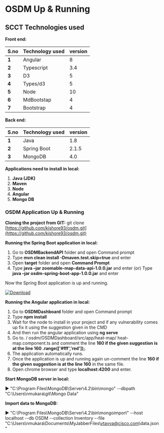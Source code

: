 # OSDM Up &amp; Running

## SCCT Technologies used

**Front end:**

| **S.no** | **Technology used** | **version** |
| --- | --- | --- |
| **1** | Angular | 8 |
| **2** | Typescript | 3.4 |
| **3** | D3 | 5 |
| **4** | Types/d3 | 5 |
| **5** | Node | 10 |
| **6** | MdBootstap | 4 |
| **7** | Bootstrap | 4 |

**Back end:**

| **S.no** | **Technology used** | **version** |
| --- | --- | --- |
| **1** | Java | 1.8 |
| **2** | Spring Boot | 2.1.5 |
| **3** | MongoDB | 4.0 |

**Applications need to install in local:**

1. **Java (JDK)**
2. **Maven**
3. **Node**
4. **Angular**
5. **Mongo DB**

### OSDM Application Up &amp; Running

**Cloning the project from GIT:** git clone [https://github.com/kishore93/osdm.git](https://github.com/kishore93/osdm.git)

**Running the Spring Boot application in local:**

1. Go to **OSDMBackendAPI** folder and open Command prompt
2. Type **mvn clean install -Dmaven.test.skip=true** and enter
3. Open **target** folder and open **Command Prompt**
4. Type **java –jar zoomable-map-data-api-1.0.0.jar** and enter (or) Type **java –jar osdm-spring-boot-app-1.0.0.jar** and enter

Now the Spring Boot application is up and running.

[ ![Download](https://api.bintray.com/packages/powermock/maven/powermock/images/download.svg) ](https://google.com/)

**Running the Angular application in local:**

1. Go to **OSDMDashboard** folder and open Command prompt
2. Type **npm install**
3. Wait for the node to install in your project and if any vulnerability comes up fix it using the suggestion given in the CMD
4. And then run the angular application using **ng serve**
5. Go to. / osdm/OSDMDashboard/src/app/heat-map/ heat-map.component.ts and comment the line **160 if the given suggestion is at the line 160 .range([&#39;#fff&#39;,&#39;red&#39;]);**.
6. The application automatically runs.
7. Once the application is up and running again un-comment the line **160 if the given suggestion is at the line 160** in the same file.
8. Open chrome browser and type **localhost:4200** and enter.

**Start MongoDB server in local:**

:arrow_forward: &quot;C:\Program Files\MongoDB\Server\4.2\bin\mongo&quot; --dbpath &quot;C:\Users\nmukara\git\Mongo Data&quot;

**Import data to MongoDB:**

:arrow_forward: &quot;C:\Program Files\MongoDB\Server\4.2\bin\mongoimport&quot; --host localhost --db OSDM --collection Inventory --file &quot;C:\Users\nmukara\Documents\MyJabberFiles\vtavva@cisco.com\data.json&quot;


